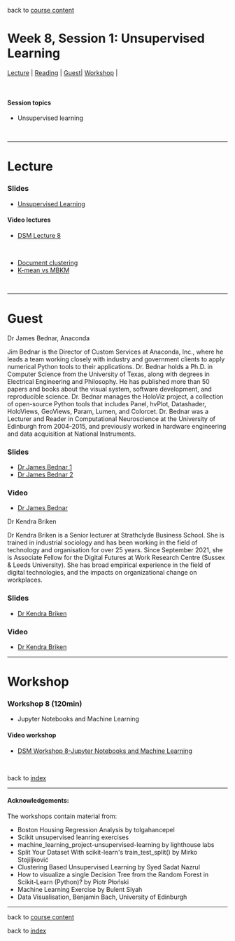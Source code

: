 back to [course content](index#course_organisation)


# Week 8, Session 1: Unsupervised Learning

[Lecture](#lecture) | [Reading](#reading) | [Guest](#guest)| [Workshop](#workshop) | 
<p><br /></p>

#### Session topics

* Unsupervised learning

<p>&nbsp;</p>

***

# Lecture 

### Slides
* [Unsupervised Learning](Files/Data_Science_in_Manufacturing-Week_8_Unsupervised.pdf)

#### Video lectures
* [DSM Lecture 8]()


<br />

  
<a name = "reading"></a>

* [Document clustering](https://scikit-learn.org/stable/auto_examples/text/plot_document_clustering.html#sphx-glr-auto-examples-text-plot-document-clustering-py)
* [K-mean vs MBKM](https://scikit-learn.org/stable/auto_examples/cluster/plot_mini_batch_kmeans.html#sphx-glr-auto-examples-cluster-plot-mini-batch-kmeans-py)


<p>&nbsp;</p>

***
# Guest 

Dr James Bednar, Anaconda

Jim Bednar is the Director of Custom Services at Anaconda, Inc., where he leads a team working closely with industry and government clients to apply numerical Python tools to their applications. Dr. Bednar holds a Ph.D. in Computer Science from the University of Texas, along with degrees in Electrical Engineering and Philosophy. He has published more than 50 papers and books about the visual system, software development, and reproducible science. Dr. Bednar manages the HoloViz project, a collection of open-source Python tools that includes Panel, hvPlot, Datashader, HoloViews, GeoViews, Param, Lumen, and Colorcet. Dr. Bednar was a Lecturer and Reader in Computational Neuroscience at the University of Edinburgh from 2004-2015, and previously worked in hardware engineering and data acquisition at National Instruments.

### Slides
* [Dr James Bednar 1](Files/JB_1.pdf)
* [Dr James Bednar 2](Files/JB_2.pdf)

### Video 
* [Dr James Bednar](https://uoe.sharepoint.com/:v:/r/sites/DS4M_9-23/Shared%20Documents/General/Recordings/guest_talk_with_Jim_Bednar.mp4?csf=1&web=1&e=kslJdQ)

Dr Kendra Briken

Dr Kendra Briken is a Senior lecturer at Strathclyde Business School. She is trained in industrial sociology and has been working in the field of technology and organisation for over 25 years. Since September 2021, she is Associate Fellow for the Digital Futures at Work Research Centre (Sussex & Leeds University). She has broad empirical experience in the field of digital technologies, and the impacts on organizational change on workplaces.

### Slides
* [Dr Kendra Briken](Files/KB.pdf)

### Video 
* [Dr Kendra Briken]()


***

# Workshop

<a name = "workshop"></a>
### Workshop 8  (120min)

* Jupyter Notebooks and Machine Learning 
 

#### Video workshop
* [DSM Workshop 8-Jupyter Notebooks and Machine Learning](https://uoe.sharepoint.com/:v:/r/sites/DS4M_9-23/Shared%20Documents/General/Week_8/DSM_Workshop_week_8.mp4?csf=1&web=1&e=8ZSb3f)

<p>&nbsp;</p>


back to [index](index#course_organisation)

***
  

#### Acknowledgements:

The workshops contain material from:
* Boston Housing Regression Analysis by tolgahancepel
* Scikit unsupervised leanring exercises
* machine_learning_project-unsupervised-learning by lighthouse labs
* Split Your Dataset With scikit-learn's train_test_split() by Mirko Stojiljković 
* Clustering Based Unsupervised Learning by Syed Sadat Nazrul
* How to visualize a single Decision Tree from the Random Forest in Scikit-Learn (Python)? by Piotr Płoński
* Machine Learning Exercise by Bulent Siyah
* Data Visualisation, Benjamin Bach, University of Edinburgh

***

back to [course content](index#course_organisation)

 back to [index](index.md)
